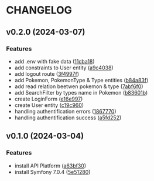 #  CHANGELOG

## v0.2.0 (2024-03-07)

### Features

* add .env with fake data ([11cba18](https://github.com/julienhouyet/Symfony-Pokemon-API/commit/11cba184e0b9b220e11d6f9c5398b1979042f50d))
* add constraints to User entity ([a9c4038](https://github.com/julienhouyet/Symfony-Pokemon-API/commit/a9c4038e7edd7b8ebac384c5ee28ac2dc62ad356))
* add logout route ([3f4997f](https://github.com/julienhouyet/Symfony-Pokemon-API/commit/3f4997fadeaa3452daf8fd5b264bae39166f0270))
* add Pokemon, PokemonType & Type entities ([b84a83f](https://github.com/julienhouyet/Symfony-Pokemon-API/commit/b84a83fdb1c91a9f0da35a44b09c1615d623f014))
* add read relation beetwen pokemon & type ([7abf6f0](https://github.com/julienhouyet/Symfony-Pokemon-API/commit/7abf6f0317ab6bc003a8eed2e7c22d753e66ecf8))
* add SearchFilter by types name in Pokemon ([b83601b](https://github.com/julienhouyet/Symfony-Pokemon-API/commit/b83601b3424bd19e8a4c83d8366cf095737ac1c9))
* create LoginForm ([e16e997](https://github.com/julienhouyet/Symfony-Pokemon-API/commit/e16e997fb244f40634c8c5dcd18ecbab2af3c385))
* create User entity ([c19c960](https://github.com/julienhouyet/Symfony-Pokemon-API/commit/c19c960ce9ad4f0a84a339f3c9f5c3b8d3d9b06e))
* handling authentification errors ([1867770](https://github.com/julienhouyet/Symfony-Pokemon-API/commit/1867770a2b76df5f80830745c43b0a9a1479f9d6))
* handling authentification success ([a5fd252](https://github.com/julienhouyet/Symfony-Pokemon-API/commit/a5fd25289aba587802a10842a1a8477d9ce6fbd5))

## v0.1.0 (2024-03-04)

### Features

* install API Platform ([a63bf30](https://github.com/julienhouyet/Symfony-Pokemon-API/commit/a63bf309b23b08aeddec0429aa1c2999d5500d93))
* install Symfony 7.0.4 ([5e51280](https://github.com/julienhouyet/Symfony-Pokemon-API/commit/5e51280a0043d3ca10e1cf3f1666af58d56c7812))